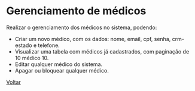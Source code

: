 # Gerenciamento de médicos

Realizar o gerenciamento dos médicos no sistema, podendo:

* Criar um novo médico, com os dados: nome, email, cpf, senha, crm-estado e telefone.
* Visualizar uma tabela com médicos já cadastrados, com paginação de 10 médico 10.
* Editar qualquer médico do sistema.
* Apagar ou bloquear qualquer médico.


[Voltar](../README.md) 